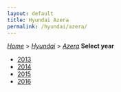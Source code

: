 ```yaml
---
layout: default
title: Hyundai Azera
permalink: /hyundai/azera/
---
```

[*Home*](/) > [*Hyundai*](/hyundai/) > [*Azera*](/hyundai/azera/)
**Select year**
- [2013](/hyundai/azera/2013/)
- [2014](/hyundai/azera/2014/)
- [2015](/hyundai/azera/2015/)
- [2016](/hyundai/azera/2016/)